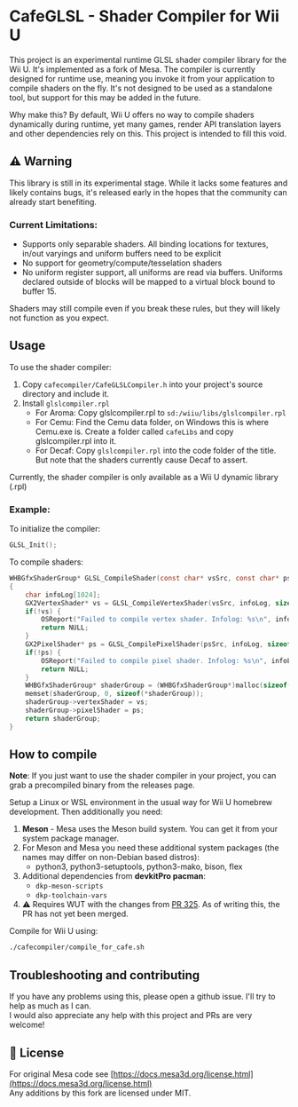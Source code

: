 # CafeGLSL - Shader Compiler for Wii U

This project is an experimental runtime GLSL shader compiler library for the Wii U. It's implemented as a fork of Mesa. The compiler is currently designed for runtime use, meaning you invoke it from your application to compile shaders on the fly. It's not designed to be used as a standalone tool, but support for this may be added in the future.

Why make this?
By default, Wii U offers no way to compile shaders dynamically during runtime, yet many games, render API translation layers and other dependencies rely on this. This project is intended to fill this void.

## ⚠️ Warning
This library is still in its experimental stage. While it lacks some features and likely contains bugs, it's released early in the hopes that the community can already start benefiting.

### Current Limitations:

- Supports only separable shaders. All binding locations for textures, in/out varyings and uniform buffers need to be explicit
- No support for geometry/compute/tesselation shaders
- No uniform register support, all uniforms are read via buffers. Uniforms declared outside of blocks will be mapped to a virtual block bound to buffer 15.

Shaders may still compile even if you break these rules, but they will likely not function as you expect.

## Usage

To use the shader compiler:

1. Copy `cafecompiler/CafeGLSLCompiler.h` into your project's source directory and include it.
2. Install `glslcompiler.rpl`
   - For Aroma: Copy glslcompiler.rpl to `sd:/wiiu/libs/glslcompiler.rpl`
   - For Cemu: Find the Cemu data folder, on Windows this is where Cemu.exe is. Create a folder called `cafeLibs` and copy glslcompiler.rpl into it.
   - For Decaf: Copy `glslcompiler.rpl` into the code folder of the title. But note that the shaders currently cause Decaf to assert.

Currently, the shader compiler is only available as a Wii U dynamic library (.rpl)

### Example:

To initialize the compiler:
```c
GLSL_Init();
```

To compile shaders:
```c
WHBGfxShaderGroup* GLSL_CompileShader(const char* vsSrc, const char* psSrc) 
{
    char infoLog[1024];
    GX2VertexShader* vs = GLSL_CompileVertexShader(vsSrc, infoLog, sizeof(infoLog), GLSL_COMPILER_FLAG_NONE);
    if(!vs) {
        OSReport("Failed to compile vertex shader. Infolog: %s\n", infoLog);
        return NULL;
    }
    GX2PixelShader* ps = GLSL_CompilePixelShader(psSrc, infoLog, sizeof(infoLog), GLSL_COMPILER_FLAG_NONE);
    if(!ps) {
        OSReport("Failed to compile pixel shader. Infolog: %s\n", infoLog);
        return NULL;
    }
    WHBGfxShaderGroup* shaderGroup = (WHBGfxShaderGroup*)malloc(sizeof(WHBGfxShaderGroup));
    memset(shaderGroup, 0, sizeof(*shaderGroup));
    shaderGroup->vertexShader = vs;
    shaderGroup->pixelShader = ps;
    return shaderGroup;
}
```

## How to compile

**Note**: If you just want to use the shader compiler in your project, you can grab a precompiled binary from the releases page.

Setup a Linux or WSL environment in the usual way for Wii U homebrew development. Then additionally you need:
1. **Meson** - Mesa uses the Meson build system. You can get it from your system package manager.
2. For Meson and Mesa you need these additional system packages (the names may differ on non-Debian based distros):
    - python3, python3-setuptools, python3-mako, bison, flex
3. Additional dependencies from **devkitPro pacman**:
    - `dkp-meson-scripts`
    - `dkp-toolchain-vars`
4. ⚠️ Requires WUT with the changes from [PR 325](https://github.com/devkitPro/wut/pull/325). As of writing this, the PR has not yet been merged. 

Compile for Wii U using:
   ```bash
   ./cafecompiler/compile_for_cafe.sh
   ```

## Troubleshooting and contributing

If you have any problems using this, please open a github issue. I'll try to help as much as I can.  
I would also appreciate any help with this project and PRs are very welcome!

## 📜 License

For original Mesa code see [https://docs.mesa3d.org/license.html](https://docs.mesa3d.org/license.html)  
Any additions by this fork are licensed under MIT.